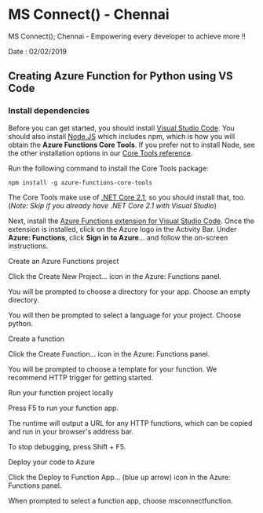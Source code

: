 # MS Connect() - Chennai
MS Connect(); Chennai - Empowering every developer to achieve more !!

Date : 02/02/2019

## Creating Azure Function for Python using VS Code
### Install dependencies

Before you can get started, you should install [Visual Studio Code](https://code.visualstudio.com/). You should also install [Node.JS](https://docs.npmjs.com/downloading-and-installing-node-js-and-npm) which includes npm, which is how you will obtain the **Azure Functions Core Tools**. If you prefer not to install Node, see the other installation options in our [Core Tools reference](https://docs.microsoft.com/en-us/azure/azure-functions/functions-run-local#install-the-azure-functions-core-tools).

Run the following command to install the Core Tools package:

    npm install -g azure-functions-core-tools

The Core Tools make use of [.NET Core 2.1](https://dotnet.microsoft.com/download), so you should install that, too. (*Note: Skip if you already have .NET Core 2.1 with Visual Studio*)

Next, install the [Azure Functions extension for Visual Studio Code](https://marketplace.visualstudio.com/items?itemName=ms-azuretools.vscode-azurefunctions). Once the extension is installed, click on the Azure logo in the Activity Bar. Under **Azure: Functions**, click **Sign in to Azure**... and follow the on-screen instructions.


Create an Azure Functions project

Click the Create New Project… icon in the Azure: Functions panel.

You will be prompted to choose a directory for your app. Choose an empty directory.

You will then be prompted to select a language for your project. Choose python.


Create a function

Click the Create Function… icon in the Azure: Functions panel.

You will be prompted to choose a template for your function. We recommend HTTP trigger for getting started.


Run your function project locally

Press F5 to run your function app.

The runtime will output a URL for any HTTP functions, which can be copied and run in your browser's address bar.

To stop debugging, press Shift + F5.


Deploy your code to Azure

Click the Deploy to Function App… (blue up arrow) icon in the Azure: Functions panel.

When prompted to select a function app, choose msconnectfunction.
